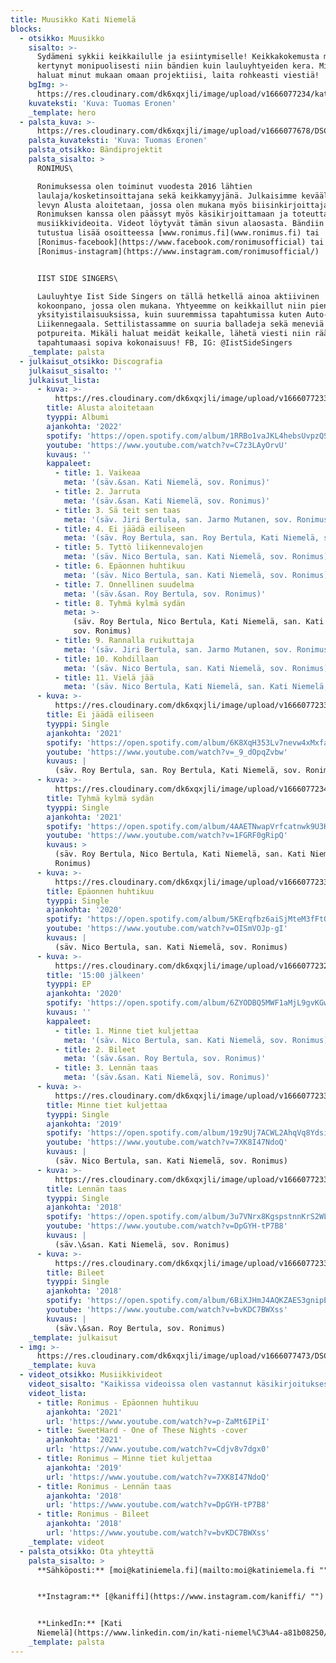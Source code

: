 ```yaml
---
title: Muusikko Kati Niemelä
blocks:
  - otsikko: Muusikko
    sisalto: >-
      Sydämeni sykkii keikkailulle ja esiintymiselle! Keikkakokemusta minulla on
      kertynyt monipuolisesti niin bändien kuin lauluyhtyeiden kera. Mikäli
      haluat minut mukaan omaan projektiisi, laita rohkeasti viestiä! 
    bgImg: >-
      https://res.cloudinary.com/dk6xqxjli/image/upload/v1666077234/kati-rajattu2_td2gzo.png
    kuvateksti: 'Kuva: Tuomas Eronen'
    _template: hero
  - palsta_kuva: >-
      https://res.cloudinary.com/dk6xqxjli/image/upload/v1666077678/DSC04398_uqc6vu.jpg
    palsta_kuvateksti: 'Kuva: Tuomas Eronen'
    palsta_otsikko: Bändiprojektit
    palsta_sisalto: >
      RONIMUS\

      Ronimuksessa olen toiminut vuodesta 2016 lähtien
      laulaja/kosketinsoittajana sekä keikkamyyjänä. Julkaisimme keväällä 2022
      levyn Alusta aloitetaan, jossa olen mukana myös biisinkirjoittajana.
      Ronimuksen kanssa olen päässyt myös käsikirjoittamaan ja toteuttamaan
      musiikkivideoita. Videot löytyvät tämän sivun alaosasta. Bändiin voit
      tutustua lisää osoitteessa [www.ronimus.fi](www.ronimus.fi) tai
      [Ronimus-facebook](https://www.facebook.com/ronimusofficial) tai
      [Ronimus-instagram](https://www.instagram.com/ronimusofficial/)


      IIST SIDE SINGERS\

      Lauluyhtye Iist Side Singers on tällä hetkellä ainoa aktiivinen
      kokoonpano, jossa olen mukana. Yhtyeemme on keikkaillut niin pienissä
      yksityistilaisuuksissa, kuin suuremmissa tapahtumissa kuten Auto- ja
      Liikennegaala. Settilistassamme on suuria balladeja sekä meneviä
      potpureita. Mikäli haluat meidät keikalle, lähetä viesti niin räätälöidään
      tapahtumaasi sopiva kokonaisuus! FB, IG: @IistSideSingers
    _template: palsta
  - julkaisut_otsikko: Discografia
    julkaisut_sisalto: ''
    julkaisut_lista:
      - kuva: >-
          https://res.cloudinary.com/dk6xqxjli/image/upload/v1666077233/ronimus-alustaaloitetaan_kkkjpf.jpg
        title: Alusta aloitetaan
        tyyppi: Albumi
        ajankohta: '2022'
        spotify: 'https://open.spotify.com/album/1RRBo1vaJKL4hebsUvpzQS'
        youtube: 'https://www.youtube.com/watch?v=C7z3LAyOrvU'
        kuvaus: ''
        kappaleet:
          - title: 1. Vaikeaa
            meta: '(säv.&san. Kati Niemelä, sov. Ronimus)'
          - title: 2. Jarruta
            meta: '(säv.&san. Kati Niemelä, sov. Ronimus)'
          - title: 3. Sä teit sen taas
            meta: '(säv. Jiri Bertula, san. Jarmo Mutanen, sov. Ronimus)'
          - title: 4. Ei jäädä eiliseen
            meta: '(säv. Roy Bertula, san. Roy Bertula, Kati Niemelä, sov. Ronimus)'
          - title: 5. Tyttö liikennevalojen
            meta: '(säv. Nico Bertula, san. Kati Niemelä, sov. Ronimus)'
          - title: 6. Epäonnen huhtikuu
            meta: '(säv. Nico Bertula, san. Kati Niemelä, sov. Ronimus)'
          - title: 7. Onnellinen suudelma
            meta: '(säv.&san. Roy Bertula, sov. Ronimus)'
          - title: 8. Tyhmä kylmä sydän
            meta: >-
              (säv. Roy Bertula, Nico Bertula, Kati Niemelä, san. Kati Niemelä,
              sov. Ronimus)
          - title: 9. Rannalla ruikuttaja
            meta: '(säv. Jiri Bertula, san. Jarmo Mutanen, sov. Ronimus)'
          - title: 10. Kohdillaan
            meta: '(säv. Nico Bertula, san. Kati Niemelä, sov. Ronimus)'
          - title: 11. Vielä jää
            meta: '(säv. Nico Bertula, Kati Niemelä, san. Kati Niemelä, sov. Ronimus)'
      - kuva: >-
          https://res.cloudinary.com/dk6xqxjli/image/upload/v1666077233/ronimus-eijaadaeiliseen_yihpqr.jpg
        title: Ei jäädä eiliseen
        tyyppi: Single
        ajankohta: '2021'
        spotify: 'https://open.spotify.com/album/6K8XqH353Lv7nevw4xMxfa'
        youtube: 'https://www.youtube.com/watch?v=_9_dOpqZvbw'
        kuvaus: |
          (säv. Roy Bertula, san. Roy Bertula, Kati Niemelä, sov. Ronimus)
      - kuva: >-
          https://res.cloudinary.com/dk6xqxjli/image/upload/v1666077234/ronimus-tyhmakylmasydan_bgyhfl.jpg
        title: Tyhmä kylmä sydän
        tyyppi: Single
        ajankohta: '2021'
        spotify: 'https://open.spotify.com/album/4AAETNwapVrfcatnwk9U3K'
        youtube: 'https://www.youtube.com/watch?v=1FGRF0gRipQ'
        kuvaus: >
          (säv. Roy Bertula, Nico Bertula, Kati Niemelä, san. Kati Niemelä, sov.
          Ronimus)
      - kuva: >-
          https://res.cloudinary.com/dk6xqxjli/image/upload/v1666077233/ronimus-epaonnenhuhtikuu_a7vxso.jpg
        title: Epäonnen huhtikuu
        tyyppi: Single
        ajankohta: '2020'
        spotify: 'https://open.spotify.com/album/5KErqfbz6aiSjMteM3fFtO'
        youtube: 'https://www.youtube.com/watch?v=OISmVOJp-gI'
        kuvaus: |
          (säv. Nico Bertula, san. Kati Niemelä, sov. Ronimus)
      - kuva: >-
          https://res.cloudinary.com/dk6xqxjli/image/upload/v1666077232/ronimus-1500jalkeen_lietrq.jpg
        title: '15:00 jälkeen'
        tyyppi: EP
        ajankohta: '2020'
        spotify: 'https://open.spotify.com/album/6ZYODBQ5MWF1aMjL9gvKGw'
        kuvaus: ''
        kappaleet:
          - title: 1. Minne tiet kuljettaa
            meta: '(säv. Nico Bertula, san. Kati Niemelä, sov. Ronimus)'
          - title: 2. Bileet
            meta: '(säv.&san. Roy Bertula, sov. Ronimus)'
          - title: 3. Lennän taas
            meta: '(säv.&san. Kati Niemelä, sov. Ronimus)'
      - kuva: >-
          https://res.cloudinary.com/dk6xqxjli/image/upload/v1666077233/ronimus-minnetietkuljettaa_trskal.jpg
        title: Minne tiet kuljettaa
        tyyppi: Single
        ajankohta: '2019'
        spotify: 'https://open.spotify.com/album/19z9Uj7ACWL2AhqVq8Ydsi'
        youtube: 'https://www.youtube.com/watch?v=7XK8I47NdoQ'
        kuvaus: |
          (säv. Nico Bertula, san. Kati Niemelä, sov. Ronimus)
      - kuva: >-
          https://res.cloudinary.com/dk6xqxjli/image/upload/v1666077233/ronimus-lennantaas_n2ku40.jpg
        title: Lennän taas
        tyyppi: Single
        ajankohta: '2018'
        spotify: 'https://open.spotify.com/album/3u7VNrx8KgspstnnKrS2WL'
        youtube: 'https://www.youtube.com/watch?v=DpGYH-tP7B8'
        kuvaus: |
          (säv.\&san. Kati Niemelä, sov. Ronimus)
      - kuva: >-
          https://res.cloudinary.com/dk6xqxjli/image/upload/v1666077233/ronimus-bileet_gplqps.jpg
        title: Bileet
        tyyppi: Single
        ajankohta: '2018'
        spotify: 'https://open.spotify.com/album/6BiXJHmJ4AQKZAES3gnipE'
        youtube: 'https://www.youtube.com/watch?v=bvKDC7BWXss'
        kuvaus: |
          (säv.\&san. Roy Bertula, sov. Ronimus)
    _template: julkaisut
  - img: >-
      https://res.cloudinary.com/dk6xqxjli/image/upload/v1666077473/DSC04273_e9clud.jpg
    _template: kuva
  - videot_otsikko: Musiikkivideot
    videot_sisalto: "Kaikissa videoissa olen vastannut käsikirjoituksesta, ohjauksesta, organisoinnista ja visuaalisuudesta.\_\n\nEpäonnen huhtikuu videossa olen vastannut myös editoinnista.\n"
    videot_lista:
      - title: Ronimus - Epäonnen huhtikuu
        ajankohta: '2021'
        url: 'https://www.youtube.com/watch?v=p-ZaMt6IPiI'
      - title: SweetHard - One of These Nights -cover
        ajankohta: '2021'
        url: 'https://www.youtube.com/watch?v=Cdjv8v7dgx0'
      - title: Ronimus – Minne tiet kuljettaa
        ajankohta: '2019'
        url: 'https://www.youtube.com/watch?v=7XK8I47NdoQ'
      - title: Ronimus - Lennän taas
        ajankohta: '2018'
        url: 'https://www.youtube.com/watch?v=DpGYH-tP7B8'
      - title: Ronimus - Bileet
        ajankohta: '2018'
        url: 'https://www.youtube.com/watch?v=bvKDC7BWXss'
    _template: videot
  - palsta_otsikko: Ota yhteyttä
    palsta_sisalto: >
      **Sähköposti:** [moi@katiniemela.fi](mailto:moi@katiniemela.fi "")


      **Instagram:** [@kaniffi](https://www.instagram.com/kaniffi/ "")


      **LinkedIn:** [Kati
      Niemelä](https://www.linkedin.com/in/kati-niemel%C3%A4-a81b08250/ "")
    _template: palsta
---
```















